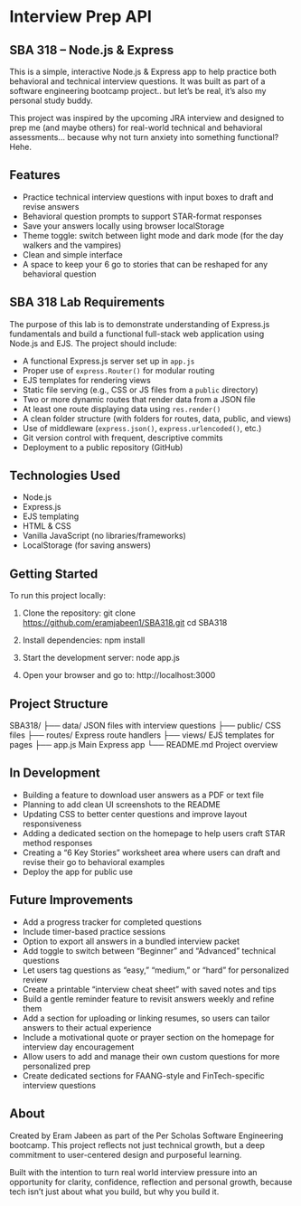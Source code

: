 # Interview Prep API  
## SBA 318 – Node.js & Express

This is a simple, interactive Node.js & Express app to help practice both behavioral and technical interview questions. It was built as part of a software engineering bootcamp project.. but let’s be real, it’s also my personal study buddy.

This project was inspired by the upcoming JRA interview and designed to prep me (and maybe others) for real-world technical and behavioral assessments... because why not turn anxiety into something functional? Hehe.

## Features

- Practice technical interview questions with input boxes to draft and revise answers
- Behavioral question prompts to support STAR-format responses
- Save your answers locally using browser localStorage
- Theme toggle: switch between light mode and dark mode (for the day walkers and the vampires)
- Clean and simple interface
- A space to keep your 6 go to stories that can be reshaped for any behavioral question


## SBA 318 Lab Requirements

The purpose of this lab is to demonstrate understanding of Express.js fundamentals and build a functional full-stack web application using Node.js and EJS. The project should include:

- A functional Express.js server set up in `app.js`
- Proper use of `express.Router()` for modular routing
- EJS templates for rendering views
- Static file serving (e.g., CSS or JS files from a `public` directory)
- Two or more dynamic routes that render data from a JSON file
- At least one route displaying data using `res.render()`
- A clean folder structure (with folders for routes, data, public, and views)
- Use of middleware (`express.json()`, `express.urlencoded()`, etc.)
- Git version control with frequent, descriptive commits
- Deployment to a public repository (GitHub)

## Technologies Used

- Node.js
- Express.js
- EJS templating
- HTML & CSS
- Vanilla JavaScript (no libraries/frameworks)
- LocalStorage (for saving answers)

## Getting Started

To run this project locally:

1. Clone the repository:
git clone https://github.com/eramjabeen1/SBA318.git cd SBA318

2. Install dependencies: npm install

3. Start the development server: node app.js

4. Open your browser and go to: http://localhost:3000


## Project Structure

SBA318/ ├── data/ JSON files with interview questions ├── public/ CSS files ├── routes/ Express route handlers ├── views/ EJS templates for pages ├── app.js Main Express app └── README.md Project overview


## In Development

- Building a feature to download user answers as a PDF or text file
- Planning to add clean UI screenshots to the README
- Updating CSS to better center questions and improve layout responsiveness
- Adding a dedicated section on the homepage to help users craft STAR method responses
- Creating a “6 Key Stories” worksheet area where users can draft and revise their go to behavioral examples
- Deploy the app for public use


## Future Improvements

- Add a progress tracker for completed questions
- Include timer-based practice sessions
- Option to export all answers in a bundled interview packet
- Add toggle to switch between “Beginner” and “Advanced” technical questions
- Let users tag questions as “easy,” “medium,” or “hard” for personalized review
- Create a printable “interview cheat sheet” with saved notes and tips
- Build a gentle reminder feature to revisit answers weekly and refine them
- Add a section for uploading or linking resumes, so users can tailor answers to their actual experience
- Include a motivational quote or prayer section on the homepage for interview day encouragement
- Allow users to add and manage their own custom questions for more personalized prep
- Create dedicated sections for FAANG-style and FinTech-specific interview questions

## About

Created by Eram Jabeen as part of the Per Scholas Software Engineering bootcamp.
This project reflects not just technical growth, but a deep commitment to user-centered design and purposeful learning.

Built with the intention to turn real world interview pressure into an opportunity for clarity, confidence, reflection and personal growth, because tech isn’t just about what you build, but why you build it.

